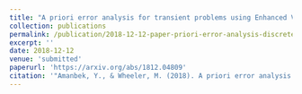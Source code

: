 ```yaml
---
title: "A priori error analysis for transient problems using Enhanced Velocity approach in the discrete-time setting"
collection: publications
permalink: /publication/2018-12-12-paper-priori-error-analysis-discrete-time-and-EV
excerpt: ''
date: 2018-12-12
venue: 'submitted'
paperurl: 'https://arxiv.org/abs/1812.04809'
citation: '"Amanbek, Y., & Wheeler, M. (2018). A priori error analysis for transient problems using Enhanced Velocity approach in the discrete-time setting. arXiv preprint arXiv:1812.04809."'
---
```


